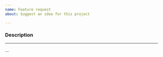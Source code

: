 ```yaml
---
name: Feature request
about: Suggest an idea for this project

---
```


<!--
Please use the provided template when creating issues 🙂
(feel free to remove any irrelevant sections)
-->

###  Description
---

...
